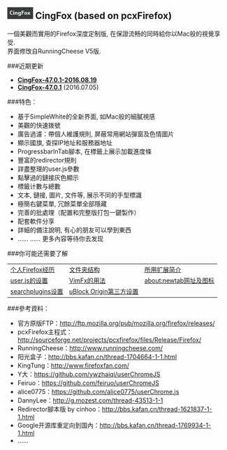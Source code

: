 ## ![icon](img/icon.jpg) CingFox (based on pcxFirefox)

一個美觀而實用的Firefox深度定制版, 在保證流畅的同時給你以Mac般的視覺享受.<br/>
界面修攺自RunningCheese V5版.

###近期更新
- [**CingFox-47.0.1-2016.08.19**](doc/release/47.0.1-2016.08.19.md)
- [**CingFox-47.0.1**](doc/release/47.0.1.md) (2016.07.05)

###特色：
- 基于SimpleWhite的全新界面, 如Mac般的細膩視感
- 美觀的快速拨號
- 廣告過濾：帶個人維護規則, 屏蔽常用網站彈窗及色情圖片
- 顯示國旗, 查探IP地址和服務器地址
- ProgressbarInTab腳本, 在標籤上展示加載進度條
- 豐富的redirector規則
- 詳盡整理的user.js參數
- 點擊過的鏈接灰色顯示
- 標籤计數与總數
- 文本, 鏈接, 圖片, 文件等, 展示不同的手型標識
- 極簡右鍵菜單, 冗餘菜單全部隱藏
- 完善的批處理（配置和完整版打包一鍵製作）
- 配套軟件分享
- 詳細的備注說明, 有心的朋友可以學到東西
- …… …… 更多內容等待你去发现

###你可能还需要了解

|                                         |                                  |                                          |
| :-------------------------------------- | :------------------------------- | :--------------------------------------- |
| [个人Firefox经历](doc/how-to/个人Firefox经历.md)       | [文件夹结构](doc/how-to/文件夹结构.md)            | [所用扩展简介](doc/how-to/所用扩展简介.md)                  |
| [user.js的设置](doc/how-to/user.js.md)            | [VimFx的用法](doc/how-to/vimfx用法.md)       | [about:newtab网址及图标](doc/how-to/about-newtab.md) |
| [searchplugins设置](doc/how-to/searchplugins.md) | [uBlock Origin第三方设置](doc/how-to/ubo.md) |                                          |

###參考資料：
- 官方原版FTP：http://ftp.mozilla.org/pub/mozilla.org/firefox/releases/
- pcxFirefox主程式：http://sourceforge.net/projects/pcxfirefox/files/Release/Firefox/
- RunningCheese：http://www.runningcheese.com/
- 阳光盒子：http://bbs.kafan.cn/thread-1704664-1-1.html
- KingTung：http://www.firefoxfan.com/
- Y大：https://github.com/ywzhaiqi/userChromeJS
- Feiruo：https://github.com/feiruo/userChromeJS
- alice0775：https://github.com/alice0775/userChrome.js
- DannyLee：http://g.mozest.com/thread-43513-1-1
- Redirector腳本版 by cinhoo：http://bbs.kafan.cn/thread-1621837-1-1.html
- Google开源库重定向到国內：http://bbs.kafan.cn/thread-1769934-1-1.html
- ……